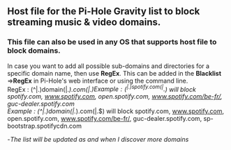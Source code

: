 ## Host file for the Pi-Hole Gravity list to block streaming music & video domains.
### This file can also be used in any OS that supports host file to block domains.
In case you want to add all possible sub-domains and directories for a specific domain name, then use **RegEx**. This can be added in the **Blacklist** =>**RegEx** in Pi-Hole's web interface or using the command line.  
RegEx : (^|.)domain(|.*).com(|.$)      
Example : (^|.)spotify.com(|.$) will block spotify.com, www.spotify.com, open.spotify.com, www.spotify.com/be-fr/, guc-dealer.spotify.com   
Example : (^|.)domain(|.*).com(|.$) will block spotify.com, www.spotify.com, open.spotify.com, www.spotify.com/be-fr/, guc-dealer.spotify.com, sp-bootstrap.spotifycdn.com   
  
-*The list will be updated as and when I discover more domains*  
 
